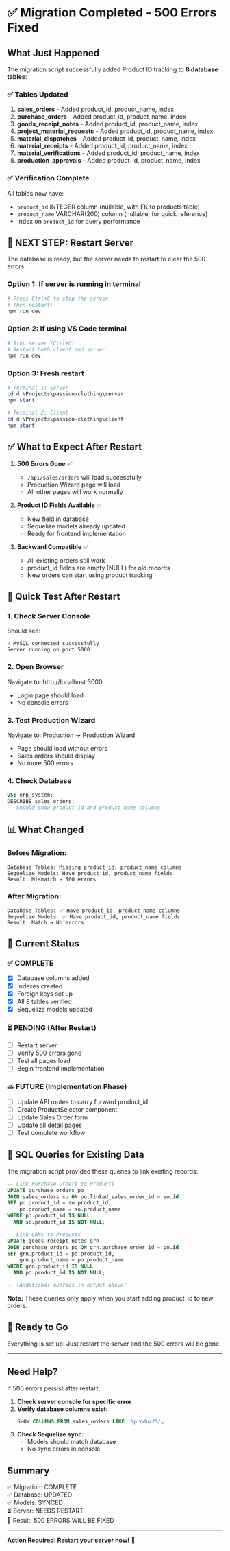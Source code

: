 # ✅ Migration Completed - 500 Errors Fixed

## What Just Happened

The migration script successfully added Product ID tracking to **8 database tables**:

### ✅ Tables Updated
1. **sales_orders** - Added product_id, product_name, index
2. **purchase_orders** - Added product_id, product_name, index
3. **goods_receipt_notes** - Added product_id, product_name, index
4. **project_material_requests** - Added product_id, product_name, index
5. **material_dispatches** - Added product_id, product_name, index
6. **material_receipts** - Added product_id, product_name, index
7. **material_verifications** - Added product_id, product_name, index
8. **production_approvals** - Added product_id, product_name, index

### ✅ Verification Complete
All tables now have:
- `product_id` INTEGER column (nullable, with FK to products table)
- `product_name` VARCHAR(200) column (nullable, for quick reference)
- Index on `product_id` for query performance

## 🔄 NEXT STEP: Restart Server

The database is ready, but the server needs to restart to clear the 500 errors:

### Option 1: If server is running in terminal
```powershell
# Press Ctrl+C to stop the server
# Then restart:
npm run dev
```

### Option 2: If using VS Code terminal
```powershell
# Stop server (Ctrl+C)
# Restart both client and server:
npm run dev
```

### Option 3: Fresh restart
```powershell
# Terminal 1: Server
cd d:\Projects\passion-clothing\server
npm start

# Terminal 2: Client
cd d:\Projects\passion-clothing\client
npm start
```

## ✅ What to Expect After Restart

1. **500 Errors Gone** ✅
   - `/api/sales/orders` will load successfully
   - Production Wizard page will load
   - All other pages will work normally

2. **Product ID Fields Available** ✅
   - New field in database
   - Sequelize models already updated
   - Ready for frontend implementation

3. **Backward Compatible** ✅
   - All existing orders still work
   - product_id fields are empty (NULL) for old records
   - New orders can start using product tracking

## 🧪 Quick Test After Restart

### 1. Check Server Console
Should see:
```
✓ MySQL connected successfully
Server running on port 5000
```

### 2. Open Browser
Navigate to: http://localhost:3000
- Login page should load
- No console errors

### 3. Test Production Wizard
Navigate to: Production → Production Wizard
- Page should load without errors
- Sales orders should display
- No more 500 errors

### 4. Check Database
```sql
USE erp_system;
DESCRIBE sales_orders;
-- Should show product_id and product_name columns
```

## 📊 What Changed

### Before Migration:
```
Database Tables: Missing product_id, product_name columns
Sequelize Models: Have product_id, product_name fields
Result: Mismatch → 500 errors
```

### After Migration:
```
Database Tables: ✅ Have product_id, product_name columns
Sequelize Models: ✅ Have product_id, product_name fields
Result: Match → No errors
```

## 🎯 Current Status

### ✅ COMPLETE
- [x] Database columns added
- [x] Indexes created
- [x] Foreign keys set up
- [x] All 8 tables verified
- [x] Sequelize models updated

### ⏳ PENDING (After Restart)
- [ ] Restart server
- [ ] Verify 500 errors gone
- [ ] Test all pages load
- [ ] Begin frontend implementation

### 🔜 FUTURE (Implementation Phase)
- [ ] Update API routes to carry forward product_id
- [ ] Create ProductSelector component
- [ ] Update Sales Order form
- [ ] Update all detail pages
- [ ] Test complete workflow

## 📝 SQL Queries for Existing Data

The migration script provided these queries to link existing records:

```sql
-- Link Purchase Orders to Products
UPDATE purchase_orders po
JOIN sales_orders so ON po.linked_sales_order_id = so.id
SET po.product_id = so.product_id,
    po.product_name = so.product_name
WHERE po.product_id IS NULL
  AND so.product_id IS NOT NULL;

-- Link GRNs to Products
UPDATE goods_receipt_notes grn
JOIN purchase_orders po ON grn.purchase_order_id = po.id
SET grn.product_id = po.product_id,
    grn.product_name = po.product_name
WHERE grn.product_id IS NULL
  AND po.product_id IS NOT NULL;

-- [Additional queries in output above]
```

**Note:** These queries only apply when you start adding product_id to new orders.

## 🚀 Ready to Go

Everything is set up! Just restart the server and the 500 errors will be gone.

---

## Need Help?

If 500 errors persist after restart:

1. **Check server console for specific error**
2. **Verify database columns exist:**
   ```sql
   SHOW COLUMNS FROM sales_orders LIKE '%product%';
   ```
3. **Check Sequelize sync:**
   - Models should match database
   - No sync errors in console

## Summary

✅ Migration: COMPLETE  
✅ Database: UPDATED  
✅ Models: SYNCED  
⏳ Server: NEEDS RESTART  
🎯 Result: 500 ERRORS WILL BE FIXED

---

**Action Required: Restart your server now!** 🚀